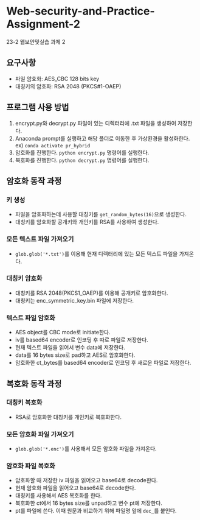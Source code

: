 # Web-security-and-Practice-Assignment-2
23-2 웹보안및실습 과제 2
## 요구사항
- 파일 암호화: AES_CBC 128 bits key
- 대칭키의 암호화: RSA 2048 (PKCS#1-OAEP)
## 프로그램 사용 방법
1.	encrypt.py와 decrypt.py 파일이 있는 디렉터리에 .txt 파일을 생성하여 저장한다.
2.	Anaconda prompt를 실행하고 해당 폴더로 이동한 후 가상환경을 활성화한다. <br> ex) `conda activate pr_hybrid`
3.	암호화를 진행한다. `python encrypt.py` 명령어를 실행한다.
4.	복호화를 진행한다. `python decrypt.py` 명령어를 실행한다.
## 암호화 동작 과정
### 키 생성
-	파일을 암호화하는데 사용할 대칭키를 `get_random_bytes(16)`으로 생성한다.
-	대칭키를 암호화할 공개키와 개인키를 RSA를 사용하여 생성한다.
### 모든 텍스트 파일 가져오기
-	`glob.glob('*.txt')`를 이용해 현재 디렉터리에 있는 모든 텍스트 파일을 가져온다.
### 대칭키 암호화
-	대칭키를 RSA 2048(PKCS1_OAEP)를 이용해 공개키로 암호화한다.
-	대칭키는 enc_symmetric_key.bin 파일에 저장한다.
### 텍스트 파일 암호화
-	AES object를 CBC mode로 initiate한다.
-	iv를 based64 encoder로 인코딩 후 따로 파일로 저장한다.
-	현재 텍스트 파일을 읽어서 변수 data에 저장한다.
-	data를 16 bytes size로 pad하고 AES로 암호화한다.
-	암호화한 ct_bytes를 based64 encoder로 인코딩 후 새로운 파일로 저장한다.
## 복호화 동작 과정
### 대칭키 복호화
-	RSA로 암호화한 대칭키를 개인키로 복호화한다.
### 모든 암호화 파일 가져오기
-	`glob.glob('*.enc')`를 사용해서 모든 암호화 파일을 가져온다.
### 암호화 파일 복호화
-	암호화할 때 저장한 iv 파일을 읽어오고 base64로 decode한다.
-	현재 암호화 파일을 읽어오고 base64로 decode한다.
-	대칭키를 사용해서 AES 복호화를 한다.
-	복호화한 ct에서 16 bytes size를 unpad하고 변수 pt에 저장한다.
-	pt를 파일에 쓴다. 이때 원문과 비교하기 위해 파일명 앞에 `dec_`를 붙인다.
